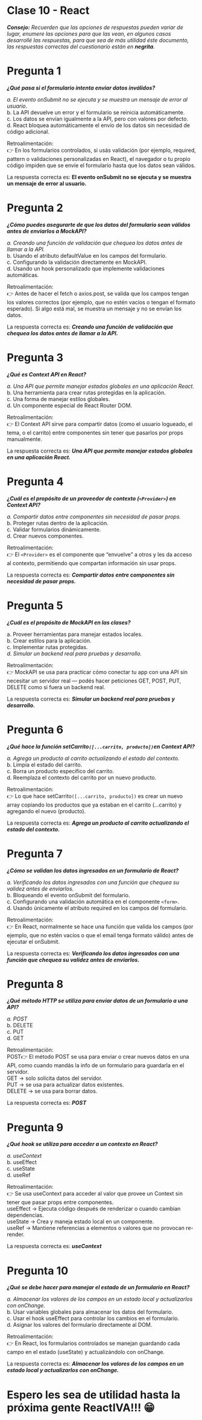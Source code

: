 # Clase 10 - React

***Consejo:***  *Recuerden que las opciones de respuestas pueden variar de lugar, enumere las opciones para que las vean, en algunos casos desarrollé las respuestas, para que sea de más utilidad éste documento, las respuestas correctas del cuestionario están en*  ***negrita***.

# Pregunta 1
***¿Qué pasa si el formulario intenta enviar datos inválidos?***

*a. El evento onSubmit no se ejecuta y se muestra un mensaje de error al usuario.*  
b. La API devuelve un error y el formulario se reinicia automáticamente.  
c. Los datos se envían igualmente a la API, pero con valores por defecto.  
d. React bloquea automáticamente el envío de los datos sin necesidad de código adicional.  

Retroalimentación:  
👉 En los formularios controlados, si usás validación (por ejemplo, required, pattern o validaciones personalizadas en React), el navegador o tu propio código impiden que se envíe el formulario hasta que los datos sean válidos.

La respuesta correcta es: **El evento onSubmit no se ejecuta y se muestra un mensaje de error al usuario.**

# Pregunta 2
***¿Cómo puedes asegurarte de que los datos del formulario sean válidos antes de enviarlos a MockAPI?***

*a. Creando una función de validación que chequea los datos antes de llamar a la API.*  
b. Usando el atributo defaultValue en los campos del formulario.  
c. Configurando la validación directamente en MockAPI.  
d. Usando un hook personalizado que implemente validaciones automáticas.  

Retroalimentación:  
👉 Antes de hacer el fetch o axios.post, se valida que los campos tengan los valores correctos (por ejemplo, que no estén vacíos o tengan el formato esperado). Si algo está mal, se muestra un mensaje y no se envían los datos.

La respuesta correcta es: ***Creando una función de validación que chequea los datos antes de llamar a la API.***

# Pregunta 3
***¿Qué es Context API en React?***

*a. Una API que permite manejar estados globales en una aplicación React.*  
b. Una herramienta para crear rutas protegidas en la aplicación.  
c. Una forma de manejar estilos globales.  
d. Un componente especial de React Router DOM.  

Retroalimentación:  
👉 El Context API sirve para compartir datos (como el usuario logueado, el tema, o el carrito) entre componentes sin tener que pasarlos por props manualmente.

La respuesta correcta es: ***Una API que permite manejar estados globales en una aplicación React.***

# Pregunta 4
***¿Cuál es el propósito de un proveedor de contexto (`<Provider>`) en Context API?***

*a. Compartir datos entre componentes sin necesidad de pasar props.*   
b. Proteger rutas dentro de la aplicación.  
c. Validar formularios dinámicamente.  
d. Crear nuevos componentes.  

Retroalimentación:  
👉 El `<Provider>` es el componente que “envuelve” a otros y les da acceso al contexto, permitiendo que compartan información sin usar props.

La respuesta correcta es: ***Compartir datos entre componentes sin necesidad de pasar props.***

# Pregunta 5
***¿Cuál es el propósito de MockAPI en las clases?***

a. Proveer herramientas para manejar estados locales.  
b. Crear estilos para la aplicación.  
c. Implementar rutas protegidas.  
*d. Simular un backend real para pruebas y desarrollo.*  

Retroalimentación:  
👉 MockAPI se usa para practicar cómo conectar tu app con una API sin necesitar un servidor real — podés hacer peticiones GET, POST, PUT, DELETE como si fuera un backend real.

La respuesta correcta es: ***Simular un backend real para pruebas y desarrollo.***

# Pregunta 6
***¿Qué hace la función setCarrito`([...carrito, producto])`en Context API?***

*a. Agrega un producto al carrito actualizando el estado del contexto.*   
b. Limpia el estado del carrito.  
c. Borra un producto específico del carrito.  
d. Reemplaza el contexto del carrito por un nuevo producto.  

Retroalimentación:  
👉 Lo que hace setCarrito`([...carrito, producto])` es crear un nuevo array copiando los productos que ya estaban en el carrito (...carrito) y agregando el nuevo (producto).

La respuesta correcta es: ***Agrega un producto al carrito actualizando el estado del contexto.***

# Pregunta 7
***¿Cómo se validan los datos ingresados en un formulario de React?***

*a. Verificando los datos ingresados con una función que chequea su validez antes de enviarlos.*  
b. Bloqueando el evento onSubmit del formulario.  
c. Configurando una validación automática en el componente `<form>`.  
d. Usando únicamente el atributo required en los campos del formulario.  

Retroalimentación:  
👉 En React, normalmente se hace una función que valida los campos (por ejemplo, que no estén vacíos o que el email tenga formato válido) antes de ejecutar el onSubmit.

La respuesta correcta es: ***Verificando los datos ingresados con una función que chequea su validez antes de enviarlos.***
# Pregunta 8
***¿Qué método HTTP se utiliza para enviar datos de un formulario a una API?***

*a. POST*  
b. DELETE  
c. PUT   
d. GET   

Retroalimentación:  
POST👉 El método POST se usa para enviar o crear nuevos datos en una API, como cuando mandás la info de un formulario para guardarla en el servidor.   
GET → solo solicita datos del servidor.  
PUT → se usa para actualizar datos existentes.  
DELETE → se usa para borrar datos.  

La respuesta correcta es: ***POST***

# Pregunta 9
***¿Qué hook se utiliza para acceder a un contexto en React?***

*a. useContext*  
b. useEffect  
c. useState  
d. useRef  

Retroalimentación:  
👉 Se usa useContext para acceder al valor que provee un Context sin tener que pasar props entre componentes.  
useEffect → Ejecuta código después de renderizar o cuando cambian dependencias.  
useState → Crea y maneja estado local en un componente.  
useRef → Mantiene referencias a elementos o valores que no provocan re-render.  

La respuesta correcta es: ***useContext***

# Pregunta 10

***¿Qué se debe hacer para manejar el estado de un formulario en React?***

*a. Almacenar los valores de los campos en un estado local y actualizarlos con onChange.*  
b. Usar variables globales para almacenar los datos del formulario.  
c. Usar el hook useEffect para controlar los cambios en el formulario.  
d. Asignar los valores del formulario directamente al DOM.  

Retroalimentación:  
👉 En React, los formularios controlados se manejan guardando cada campo en el estado (useState) y actualizándolo con onChange.

La respuesta correcta es: ***Almacenar los valores de los campos en un estado local y actualizarlos con onChange.***

# Espero les sea de utilidad hasta la próxima gente ReactIVA!!! 😁
